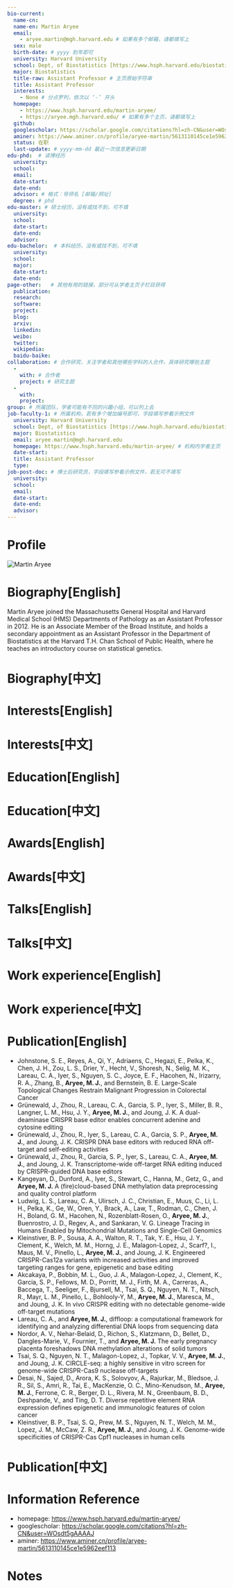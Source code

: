 ```yaml
---
bio-current:
  name-cn: 
  name-en: Martin Aryee
  email: 
    - aryee.martin@mgh.harvard.edu # 如果有多个邮箱，请都填写上
  sex: male
  birth-date: # yyyy 到年即可
  university: Harvard University 
  school: Dept, of Biostatistics [https://www.hsph.harvard.edu/biostatistics] # 格式：学院名称[学院官网链接]
  major: Biostatistics
  title-raw: Assistant Professor # 主页原始字符串
  title: Assistant Professor
  interests: 
    - None # 分点罗列，依次以 ‘-’ 开头
  homepage: 
    - https://www.hsph.harvard.edu/martin-aryee/ 
    - https://aryee.mgh.harvard.edu/ # 如果有多个主页，请都填写上
  github: 
  googlescholar: https://scholar.google.com/citations?hl=zh-CN&user=WOsdt5gAAAAJ 
  aminer: https://www.aminer.cn/profile/aryee-martin/5613110145ce1e5962eef113 # 从这里查找 https://www.aminer.org/search/person
  status: 在职
  last-update: # yyyy-mm-dd 最近一次信息更新日期
edu-phd:  # 读博经历
  university: 
  school: 
  email: 
  date-start: 
  date-end: 
  advisor: # 格式：导师名 [邮箱/网址]
  degree: # phd
edu-master: # 硕士经历，没有或找不到，可不填
  university: 
  school: 
  date-start: 
  date-end: 
  advisor:
edu-bachelor:  # 本科经历，没有或找不到，可不填
  university: 
  school: 
  major: 
  date-start: 
  date-end: 
page-other:   # 其他有用的链接，部分可从学者主页子栏目获得
  publication: 
  research: 
  software: 
  project: 
  blog: 
  arxiv: 
  linkedin: 
  weibo:
  twitter:
  wikipedia:
  baidu-baike:
collaboration: # 合作研究，关注学者和其他哪些学科的人合作，具体研究哪些主题
  - 
    with: # 合作者
    project: # 研究主题
  - 
    with: 
    project: 
group: # 所属团队，学者可能有不同的兴趣小组，可以列上去
job-faculty-1: # 所属机构，若有多个增加编号即可，字段填写参看示例文件
  university: Harvard University 
  school: Dept, of Biostatistics [https://www.hsph.harvard.edu/biostatistics] # 格式：学院名称[学院官网链接]
  major: Biostatistics
  email: aryee.martin@mgh.harvard.edu
  homepage: https://www.hsph.harvard.edu/martin-aryee/ # 机构内学者主页
  date-start: 
  title: Assistant Professor 
  type: 
job-post-doc: # 博士后研究员，字段填写参看示例文件，若无可不填写
  university: 
  school: 
  email: 
  date-start: 
  date-end: 
  advisor: 
---
```


# Profile

![Martin Aryee]()

# Biography[English]

Martin Aryee joined the Massachusetts General Hospital and Harvard Medical School (HMS) Departments of Pathology as an Assistant Professor in 2012. He is an Associate Member of the Broad Institute, and holds a secondary appointment as an Assistant Professor in the Department of Biostatistics at the Harvard T.H. Chan School of Public Health, where he teaches an introductory course on statistical genetics.

# Biography[中文]

# Interests[English]

# Interests[中文]

# Education[English]

# Education[中文]

# Awards[English]

# Awards[中文]

# Talks[English]

# Talks[中文]

# Work experience[English]

# Work experience[中文]

# Publication[English]

- Johnstone, S. E., Reyes, A., Qi, Y., Adriaens, C., Hegazi, E., Pelka, K., Chen, J. H., Zou, L. S., Drier, Y., Hecht, V., Shoresh, N., Selig, M. K., Lareau, C. A., Iyer, S., Nguyen, S. C., Joyce, E. F., Hacohen, N., Irizarry, R. A., Zhang, B., **Aryee, M. J.**, and Bernstein, B. E. Large-Scale Topological Changes Restrain Malignant Progression in Colorectal Cancer
- Grünewald, J., Zhou, R., Lareau, C. A., Garcia, S. P., Iyer, S., Miller, B. R., Langner, L. M., Hsu, J. Y., **Aryee, M. J.**, and Joung, J. K. A dual-deaminase CRISPR base editor enables concurrent adenine and cytosine editing
- Grünewald, J., Zhou, R., Iyer, S., Lareau, C. A., Garcia, S. P., **Aryee, M. J.**, and Joung, J. K. CRISPR DNA base editors with reduced RNA off-target and self-editing activities
- Grünewald, J., Zhou, R., Garcia, S. P., Iyer, S., Lareau, C. A., **Aryee, M. J.**, and Joung, J. K. Transcriptome-wide off-target RNA editing induced by CRISPR-guided DNA base editors
- Kangeyan, D., Dunford, A., Iyer, S., Stewart, C., Hanna, M., Getz, G., and **Aryee, M. J.** A (fire)cloud-based DNA methylation data preprocessing and quality control platform
- Ludwig, L. S., Lareau, C. A., Ulirsch, J. C., Christian, E., Muus, C., Li, L. H., Pelka, K., Ge, W., Oren, Y., Brack, A., Law, T., Rodman, C., Chen, J. H., Boland, G. M., Hacohen, N., Rozenblatt-Rosen, O., **Aryee, M. J.**, Buenrostro, J. D., Regev, A., and Sankaran, V. G. Lineage Tracing in Humans Enabled by Mitochondrial Mutations and Single-Cell Genomics
- Kleinstiver, B. P., Sousa, A. A., Walton, R. T., Tak, Y. E., Hsu, J. Y., Clement, K., Welch, M. M., Horng, J. E., Malagon-Lopez, J., Scarf?, I., Maus, M. V., Pinello, L., **Aryee, M. J.**, and Joung, J. K. Engineered CRISPR-Cas12a variants with increased activities and improved targeting ranges for gene, epigenetic and base editing
- Akcakaya, P., Bobbin, M. L., Guo, J. A., Malagon-Lopez, J., Clement, K., Garcia, S. P., Fellows, M. D., Porritt, M. J., Firth, M. A., Carreras, A., Baccega, T., Seeliger, F., Bjursell, M., Tsai, S. Q., Nguyen, N. T., Nitsch, R., Mayr, L. M., Pinello, L., Bohlooly-Y, M., **Aryee, M. J.**, Maresca, M., and Joung, J. K. In vivo CRISPR editing with no detectable genome-wide off-target mutations
- Lareau, C. A., and **Aryee, M. J.**, diffloop: a computational framework for identifying and analyzing differential DNA loops from sequencing data
- Nordor, A. V., Nehar-Belaid, D., Richon, S., Klatzmann, D., Bellet, D., Dangles-Marie, V., Fournier, T., and **Aryee, M. J.** The early pregnancy placenta foreshadows DNA methylation alterations of solid tumors
- Tsai, S. Q., Nguyen, N. T., Malagon-Lopez, J., Topkar, V. V., **Aryee, M. J.**, and Joung, J. K. CIRCLE-seq: a highly sensitive in vitro screen for genome-wide CRISPR-Cas9 nuclease off-targets
- Desai, N., Sajed, D., Arora, K. S., Solovyov, A., Rajurkar, M., Bledsoe, J. R., Sil, S., Amri, R., Tai, E., MacKenzie, O. C., Mino-Kenudson, M., **Aryee, M. J.**, Ferrone, C. R., Berger, D. L., Rivera, M. N., Greenbaum, B. D., Deshpande, V., and Ting, D. T. Diverse repetitive element RNA expression defines epigenetic and immunologic features of colon cancer
- Kleinstiver, B. P., Tsai, S. Q., Prew, M. S., Nguyen, N. T., Welch, M. M., Lopez, J. M., McCaw, Z. R., **Aryee, M. J.**, and Joung, J. K. Genome-wide specificities of CRISPR-Cas Cpf1 nucleases in human cells

# Publication[中文]

# Information Reference

-  homepage: https://www.hsph.harvard.edu/martin-aryee/
-  googlescholar: https://scholar.google.com/citations?hl=zh-CN&user=WOsdt5gAAAAJ
-  aminer: https://www.aminer.cn/profile/aryee-martin/5613110145ce1e5962eef113

# Notes